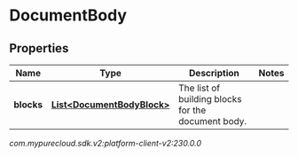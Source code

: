 # DocumentBody


## Properties

| Name | Type | Description | Notes |
| ------------ | ------------- | ------------- | ------------- |
| **blocks** | [**List&lt;DocumentBodyBlock&gt;**](DocumentBodyBlock) | The list of building blocks for the document body. |  |




_com.mypurecloud.sdk.v2:platform-client-v2:230.0.0_
